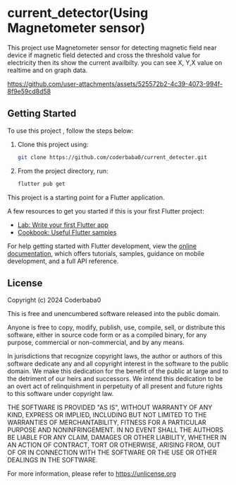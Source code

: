# current_detector(Using Magnetometer sensor)

This project use Magnetometer sensor for detecting magnetic field near device if magnetic  field detected and cross the threshold value for electricity then its show the current availbilty. you can see X, Y,X value on realtime and on graph data.

https://github.com/user-attachments/assets/525572b2-4c39-4073-994f-8f9e59cd8d58



## Getting Started


To use this project , follow the steps below:

1. Clone this project using:
   
    ```sh
    git clone https://github.com/coderbaba0/current_detecter.git
    ```
2. From the project directory, run:
   
   ```sh
   flutter pub get
   ```

This project is a starting point for a Flutter application.

A few resources to get you started if this is your first Flutter project:

- [Lab: Write your first Flutter app](https://docs.flutter.dev/get-started/codelab)
- [Cookbook: Useful Flutter samples](https://docs.flutter.dev/cookbook)

For help getting started with Flutter development, view the
[online documentation](https://docs.flutter.dev/), which offers tutorials,
samples, guidance on mobile development, and a full API reference.

## License

Copyright (c) 2024 Coderbaba0

This is free and unencumbered software released into the public domain.

Anyone is free to copy, modify, publish, use, compile, sell, or
distribute this software, either in source code form or as a compiled
binary, for any purpose, commercial or non-commercial, and by any
means.


In jurisdictions that recognize copyright laws, the author or authors
of this software dedicate any and all copyright interest in the
software to the public domain. We make this dedication for the benefit
of the public at large and to the detriment of our heirs and
successors. We intend this dedication to be an overt act of
relinquishment in perpetuity of all present and future rights to this
software under copyright law.

THE SOFTWARE IS PROVIDED "AS IS", WITHOUT WARRANTY OF ANY KIND,
EXPRESS OR IMPLIED, INCLUDING BUT NOT LIMITED TO THE WARRANTIES OF
MERCHANTABILITY, FITNESS FOR A PARTICULAR PURPOSE AND NONINFRINGEMENT.
IN NO EVENT SHALL THE AUTHORS BE LIABLE FOR ANY CLAIM, DAMAGES OR
OTHER LIABILITY, WHETHER IN AN ACTION OF CONTRACT, TORT OR OTHERWISE,
ARISING FROM, OUT OF OR IN CONNECTION WITH THE SOFTWARE OR THE USE OR
OTHER DEALINGS IN THE SOFTWARE.

For more information, please refer to <https://unlicense.org>
